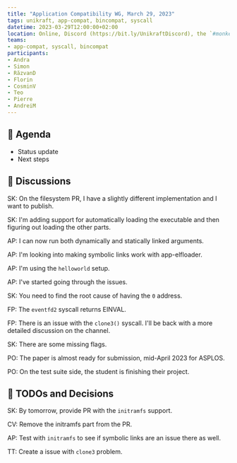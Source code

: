 ```yaml
---
title: "Application Compatibility WG, March 29, 2023"
tags: unikraft, app-compat, bincompat, syscall
datetime: 2023-03-29T12:00:00+02:00
location: Online, Discord (https://bit.ly/UnikraftDiscord), the `#monkey-business` voice channel
teams:
- app-compat, syscall, bincompat
participants:
- Andra
- Simon
- RăzvanD
- Florin
- CosminV
- Teo
- Pierre
- AndreiM
---
```


## :dart: Agenda

- Status update
- Next steps

## :closed_book: Discussions

SK: On the filesystem PR, I have a slightly different implementation and I want to publish.

SK: I'm adding support for automatically loading the executable and then figuring out loading the other parts.

AP: I can now run both dynamically and statically linked arguments.

AP: I'm looking into making symbolic links work with app-elfloader.

AP: I'm using the `helloworld` setup.

AP: I've started going through the issues.

SK: You need to find the root cause of having the `0` address.

FP: The `eventfd2` syscall returns EINVAL.

FP: There is an issue with the `clone3()` syscall.
I'll be back with a more detailed discussion on the channel.

SK: There are some missing flags.

PO: The paper is almost ready for submission, mid-April 2023 for ASPLOS.

PO: On the test suite side, the student is finishing their project.

## :wrench: TODOs and Decisions

SK: By tomorrow, provide PR with the `initramfs` support.

CV: Remove the initramfs part from the PR.

AP: Test with `initramfs` to see if symbolic links are an issue there as well.

TT: Create a issue with `clone3` problem.
